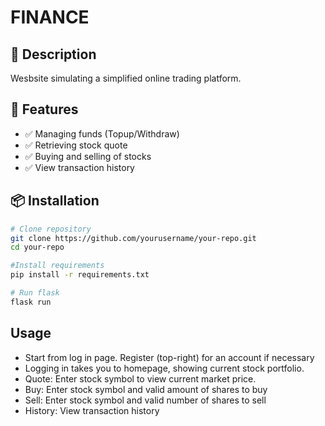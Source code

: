 # FINANCE

## 📌 Description

Wesbsite simulating a simplified online trading platform.

## 🚀 Features

- ✅ Managing funds (Topup/Withdraw)
- ✅ Retrieving stock quote
- ✅ Buying and selling of stocks
- ✅ View transaction history

## 📦 Installation

```bash
# Clone repository
git clone https://github.com/yourusername/your-repo.git
cd your-repo

#Install requirements
pip install -r requirements.txt

# Run flask
flask run
```

## Usage

- Start from log in page. Register (top-right) for an account if necessary
- Logging in takes you to homepage, showing current stock portfolio.
- Quote: Enter stock symbol to view current market price.
- Buy: Enter stock symbol and valid amount of shares to buy
- Sell: Enter stock symbol and valid number of shares to sell
- History: View transaction history
